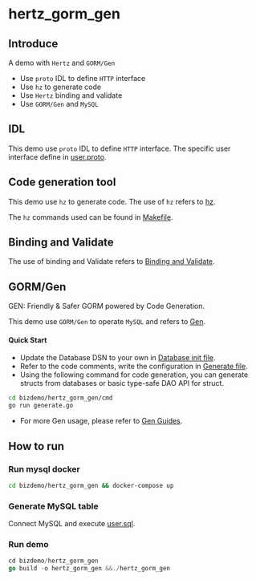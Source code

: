 # hertz_gorm_gen

## Introduce

A demo with `Hertz` and `GORM/Gen`

- Use `proto` IDL to define `HTTP` interface
- Use `hz` to generate code
- Use `Hertz` binding and validate
- Use `GORM/Gen` and `MySQL`

## IDL

This demo use `proto` IDL to define `HTTP` interface. The specific user interface define in [user.proto](idl/user/user.proto).

## Code generation tool

This demo use `hz` to generate code. The use of `hz` refers
to [hz](https://www.cloudwego.io/docs/hertz/tutorials/toolkit/toolkit/).

The `hz` commands used can be found in [Makefile](Makefile).

## Binding and Validate

The use of binding and Validate refers
to [Binding and Validate](https://www.cloudwego.io/docs/hertz/tutorials/basic-feature/binding-and-validate/).

## GORM/Gen

GEN: Friendly & Safer GORM powered by Code Generation.

This demo use `GORM/Gen` to operate `MySQL` and refers to [Gen](https://gorm.io/gen/index.html).

#### Quick Start

- Update the Database DSN to your own in [Database init file](biz/dal/mysql/init.go).
- Refer to the code comments, write the configuration in [Generate file](cmd/generate.go).
- Using the following command for code generation, you can generate structs from databases or basic type-safe DAO API for struct.
```bash
cd bizdemo/hertz_gorm_gen/cmd
go run generate.go
```
- For more Gen usage, please refer to [Gen Guides](https://gorm.io/gen/index.html).

## How to run

### Run mysql docker

```bash
cd bizdemo/hertz_gorm_gen && docker-compose up
```

### Generate MySQL table

Connect MySQL and execute [user.sql](biz/model/sql/user.sql).

### Run demo

```go
cd bizdemo/hertz_gorm_gen
go build -o hertz_gorm_gen &&./hertz_gorm_gen
```